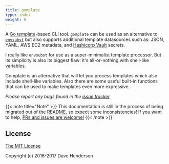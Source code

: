 ```yaml
---
title: gomplate
type: index
weight: 0
---
```


A [Go template](https://golang.org/pkg/text/template/)-based CLI tool. `gomplate` can be used as an alternative to
[`envsubst`](https://www.gnu.org/software/gettext/manual/html_node/envsubst-Invocation.html) but also supports
additional template datasources such as: JSON, YAML, AWS EC2 metadata, and
[Hashicorp Vault](https://www.vaultproject.io/) secrets.

I really like `envsubst` for use as a super-minimalist template processor. But its simplicity is also its biggest flaw: it's all-or-nothing with shell-like variables.

Gomplate is an alternative that will let you process templates which also include shell-like variables. Also there are some useful built-in functions that can be used to make templates even more expressive.


_Please report any bugs found in the [issue tracker](https://github.com/hairyhenderson/gomplate/issues/)._

{{< note title="Note" >}}
This documentation is still in the process of being migrated out of the
[README](https://github.com/hairyhenderson/gomplate/tree/master/README.md), so
expect some inconsistencies! If you want to help, [PRs and issues are welcome!](https://github.com/hairyhenderson/gomplate/issues/new)
{{< /note >}}

## License

[The MIT License](http://opensource.org/licenses/MIT)

Copyright (c) 2016-2017 Dave Henderson

